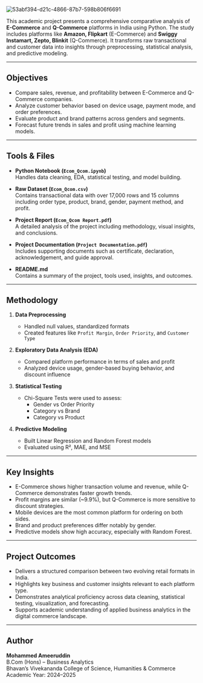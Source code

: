 
![53abf394-d21c-4866-87b7-598b806f6691](https://github.com/user-attachments/assets/7b058bbe-1075-4722-a890-a5732557fbd6)

This academic project presents a comprehensive comparative analysis of **E-Commerce** and **Q-Commerce** platforms in India using Python. The study includes platforms like **Amazon, Flipkart** (E-Commerce) and **Swiggy Instamart, Zepto, Blinkit** (Q-Commerce). It transforms raw transactional and customer data into insights through preprocessing, statistical analysis, and predictive modeling.

---

## Objectives

- Compare sales, revenue, and profitability between E-Commerce and Q-Commerce companies.
- Analyze customer behavior based on device usage, payment mode, and order preferences.
- Evaluate product and brand patterns across genders and segments.
- Forecast future trends in sales and profit using machine learning models.

---

## Tools & Files

- **Python Notebook (`Ecom_Qcom.ipynb`)**  
  Handles data cleaning, EDA, statistical testing, and model building.

- **Raw Dataset (`Ecom_Qcom.csv`)**  
  Contains transactional data with over 17,000 rows and 15 columns including order type, product, brand, gender, payment method, and profit.

- **Project Report (`Ecom_Qcom Report.pdf`)**  
  A detailed analysis of the project including methodology, visual insights, and conclusions.

- **Project Documentation (`Project Documentation.pdf`)**  
  Includes supporting documents such as certificate, declaration, acknowledgement, and guide approval.

- **README.md**  
  Contains a summary of the project, tools used, insights, and outcomes.

---

## Methodology

1. **Data Preprocessing**  
   - Handled null values, standardized formats  
   - Created features like `Profit Margin`, `Order Priority`, and `Customer Type`

2. **Exploratory Data Analysis (EDA)**  
   - Compared platform performance in terms of sales and profit  
   - Analyzed device usage, gender-based buying behavior, and discount influence

3. **Statistical Testing**  
   - Chi-Square Tests were used to assess:
     - Gender vs Order Priority  
     - Category vs Brand  
     - Category vs Product

4. **Predictive Modeling**  
   - Built Linear Regression and Random Forest models  
   - Evaluated using R², MAE, and MSE

---

## Key Insights

- E-Commerce shows higher transaction volume and revenue, while Q-Commerce demonstrates faster growth trends.
- Profit margins are similar (~9.9%), but Q-Commerce is more sensitive to discount strategies.
- Mobile devices are the most common platform for ordering on both sides.
- Brand and product preferences differ notably by gender.
- Predictive models show high accuracy, especially with Random Forest.

---

## Project Outcomes

- Delivers a structured comparison between two evolving retail formats in India.
- Highlights key business and customer insights relevant to each platform type.
- Demonstrates analytical proficiency across data cleaning, statistical testing, visualization, and forecasting.
- Supports academic understanding of applied business analytics in the digital commerce landscape.

---

## Author

**Mohammed Ameeruddin**  
B.Com (Hons) – Business Analytics  
Bhavan’s Vivekananda College of Science, Humanities & Commerce  
Academic Year: 2024–2025





